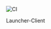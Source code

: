 ![CI](https://github.com/SamboyCoding/SamboyLauncher-JS/workflows/CI/badge.svg?branch=v2)

Launcher-Client
